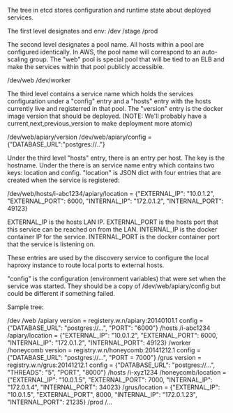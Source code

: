 The tree in etcd stores configuration and runtime state about deployed
services.

The first level designates and env:
  /dev
  /stage
  /prod

The second level designates a pool name.  All hosts within a pool are
configured identically.  In AWS, the pool name will correspond to an
auto-scaling group.  The "web" pool is special pool that will be tied
to an ELB and make the services within that pool publicly accessible.

  /dev/web
  /dev/worker

The third level contains a service name which holds the services
configuration under a "config" entry and a "hosts" entry with the hosts currently
live and registerred in that pool.  The "version" entry is the docker
image version that should be deployed.  (NOTE: We'll probably have
a current,next,previous_version to make deployment more atomic)

  /dev/web/apiary/version
  /dev/web/apiary/config = {"DATABASE_URL":"postgres://.."}

Under the third level "hosts" entry, there is an entry per host.  The
key is the hostname.  Under the there is an service name entry which
contains two keys: location and config. "location" is JSON dict with four
entries that are created when the service is registered:

  /dev/web/hosts/i-abc1234/apiary/location =
    {"EXTERNAL_IP": "10.0.1.2",
     "EXTERNAL_PORT": 6000,
     "INTERNAL_IP": "172.0.1.2",
     "INTERNAL_PORT": 49123}

  EXTERNAL_IP is the hosts LAN IP.
  EXTERNAL_PORT is the hosts port that this service can be reached on from the
  LAN.
  INTERNAL_IP is the docker container IP for the service.
  INTERNAL_PORT is the docker container port that the service is listening on.

These entries are used by the discovery service to configure the local haproxy
instance to route local ports to external hosts.

"config" is the configuration (environment variables) that were set when the service
was started.  They should be a copy of /dev/web/apiary/config but could be different
if something failed.

Sample tree:

/dev
  /web
    /apiary
      version = registery.w.n/apiary:20140101.1
      config = {"DATABASE_URL": "postgres://...",
                 "PORT": "6000"}
    /hosts
      /i-abc1234
        /apiary/location = {"EXTERNAL_IP": "10.0.1.2",
                            "EXTERNAL_PORT": 6000,
                            "INTERNAL_IP": "172.0.1.2",
                            "INTERNAL_PORT": 49123}
  /worker
    /honeycomb
      version = registry.w.n/honeycomb:20141212.1
      config = {"DATABASE_URL": "postgres://...",
                "PORT = 7000"}
    /grus
      version = registry.w.n/grus:20141212.1
      config = {"DATABASE_URL": "postgres://...",
                "THREADS": "5",
                "PORT", "8000"}
    /hosts
      /i-xyz1234
        /honeycomb/location = {"EXTERNAL_IP": "10.0.1.5",
                               "EXTERNAL_PORT": 7000,
                               "INTERNAL_IP": "172.0.1.4",
                               "INTERNAL_PORT": 34023}
        /grus/location = {"EXTERNAL_IP": "10.0.1.5",
                          "EXTERNAL_PORT", 8000,
                          "INTERNAL_IP": "172.0.1.23",
                          "INTERNAL_PORT": 21235}
/prod
  /...